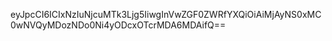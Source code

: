 eyJpcCI6ICIxNzIuNjcuMTk3Ljg5IiwgInVwZGF0ZWRfYXQiOiAiMjAyNS0xMC0wNVQyMDozNDo0Ni4yODcxOTcrMDA6MDAifQ==